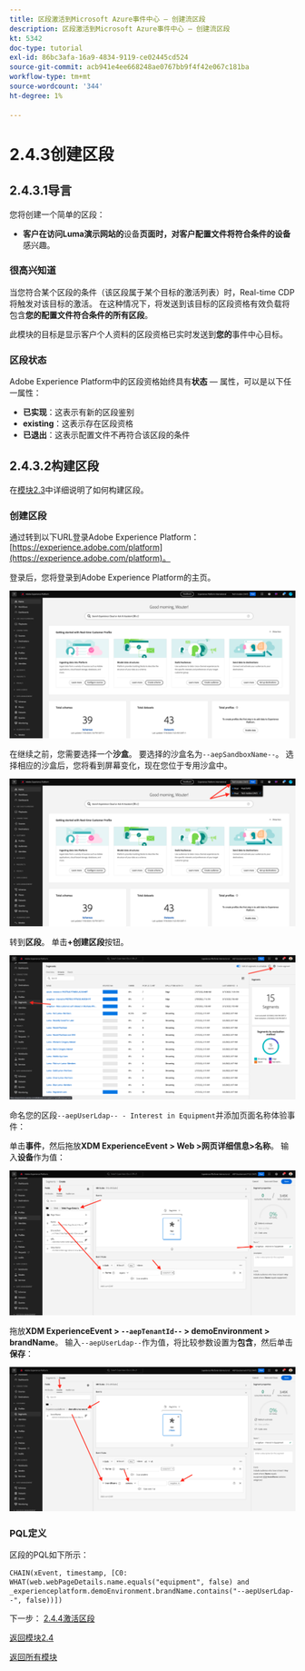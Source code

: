 ```yaml
---
title: 区段激活到Microsoft Azure事件中心 — 创建流区段
description: 区段激活到Microsoft Azure事件中心 — 创建流区段
kt: 5342
doc-type: tutorial
exl-id: 86bc3afa-16a9-4834-9119-ce02445cd524
source-git-commit: acb941e4ee668248ae0767bb9f4f42e067c181ba
workflow-type: tm+mt
source-wordcount: '344'
ht-degree: 1%

---
```


# 2.4.3创建区段

## 2.4.3.1导言

您将创建一个简单的区段：

- **客户在访问Luma演示网站的**&#x200B;设备&#x200B;**页面时，对客户配置文件将符合条件的设备**&#x200B;感兴趣。

### 很高兴知道

当您符合某个区段的条件（该区段属于某个目标的激活列表）时，Real-time CDP将触发对该目标的激活。 在这种情况下，将发送到该目标的区段资格有效负载将包含&#x200B;**您的配置文件符合条件的所有区段**。

此模块的目标是显示客户个人资料的区段资格已实时发送到&#x200B;**您的**&#x200B;事件中心目标。

### 区段状态

Adobe Experience Platform中的区段资格始终具有&#x200B;**状态** — 属性，可以是以下任一属性：

- **已实现**：这表示有新的区段鉴别
- **existing**：这表示存在区段资格
- **已退出**：这表示配置文件不再符合该区段的条件

## 2.4.3.2构建区段

在[模块2.3](./../../../modules/rtcdp-b2c/module2.3/real-time-cdp-build-a-segment-take-action.md)中详细说明了如何构建区段。

### 创建区段

通过转到以下URL登录Adobe Experience Platform： [https://experience.adobe.com/platform](https://experience.adobe.com/platform)。

登录后，您将登录到Adobe Experience Platform的主页。

![数据获取](./../../../modules/datacollection/module1.2/images/home.png)

在继续之前，您需要选择一个&#x200B;**沙盒**。 要选择的沙盒名为``--aepSandboxName--``。 选择相应的沙盒后，您将看到屏幕变化，现在您位于专用沙盒中。

![数据获取](./../../../modules/datacollection/module1.2/images/sb1.png)

转到&#x200B;**区段**。 单击&#x200B;**+创建区段**&#x200B;按钮。

![数据获取](./images/seg.png)

命名您的区段`--aepUserLdap-- - Interest in Equipment`并添加页面名称体验事件：

单击&#x200B;**事件**，然后拖放&#x200B;**XDM ExperienceEvent > Web >网页详细信息>名称**。 输入&#x200B;**设备**&#x200B;作为值：

![4-05-create-ee-2.png](./images/4-05-create-ee-2.png)

拖放&#x200B;**XDM ExperienceEvent > `--aepTenantId--` > demoEnvironment > brandName**。 输入`--aepUserLdap--`作为值，将比较参数设置为&#x200B;**包含**，然后单击&#x200B;**保存**：

![4-05-create-ee-2-brand.png](./images/4-05-create-ee-2-brand.png)

### PQL定义

区段的PQL如下所示：

```code
CHAIN(xEvent, timestamp, [C0: WHAT(web.webPageDetails.name.equals("equipment", false) and _experienceplatform.demoEnvironment.brandName.contains("--aepUserLdap--", false))])
```

下一步： [2.4.4激活区段](./ex4.md)

[返回模块2.4](./segment-activation-microsoft-azure-eventhub.md)

[返回所有模块](./../../../overview.md)
